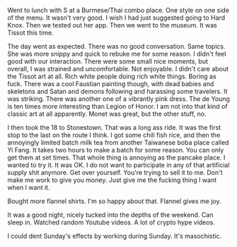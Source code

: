 Went to lunch with S at a Burmese/Thai combo place. One style on one side of the menu. It wasn't very good. I wish I had just suggested going to Hard Knox. Then we tested out her app. Then we went to the museum. It was Tissot this time.

The day went as expected. There was no good conversation. Same topics. She was more snippy and quick to rebuke me for some reason. I didn't feel good with our interaction. There were some small nice moments, but overall, I was strained and uncomfortable. Not enjoyable. I didn't care about the Tissot art at all. Rich white people doing rich white things. Boring as fuck. There was a cool Faustian painting though, with dead babies and skeletons and Satan and demons following and harassing some travelers. It was striking. There was another one of a vibrantly pink dress. The de Young is ten times more interesting than Legion of Honor. I am not into that kind of classic art at all apparently. Monet was great, but the other stuff, no.

I then took the 18 to Stonestown. That was a long ass ride. It was the first stop to the last on the route I think. I got some chili fish rice, and then the annoyingly limited batch milk tea from another Taiwanese boba place called Yi Fang. It takes two hours to make a batch for some reason. You can only get them at set times. That whole thing is annoying as the pancake place. I wanted to try it. It was OK. I do not want to participate in any of that artificial supply shit anymore. Get over yourself. You're trying to sell it to me. Don't make me work to give you money. Just give me the fucking thing I want when I want it.

Bought more flannel shirts. I'm so happy about that. Flannel gives me joy.

It was a good night, nicely tucked into the depths of the weekend. Can sleep in. Watched random Youtube videos. A lot of crypto hype videos.

I could dent Sunday's effects by working during Sunday. It's masochistic.
